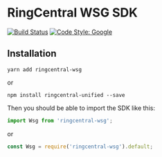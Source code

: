 # RingCentral WSG SDK

[![Build Status](https://travis-ci.com/ringcentral/ringcentral-wsg-ts.svg?token=316MqomevzwR7zFzsQz2&branch=master)](https://travis-ci.com/ringcentral/ringcentral-wsg-ts)
[![Code Style: Google](https://img.shields.io/badge/code%20style-google-blueviolet.svg)](https://github.com/google/gts)


## Installation

```
yarn add ringcentral-wsg
```

or

```
npm install ringcentral-unified --save
```

Then you should be able to import the SDK like this:

```ts
import Wsg from 'ringcentral-wsg';
```

or

```js
const Wsg = require('ringcentral-wsg').default;
```
